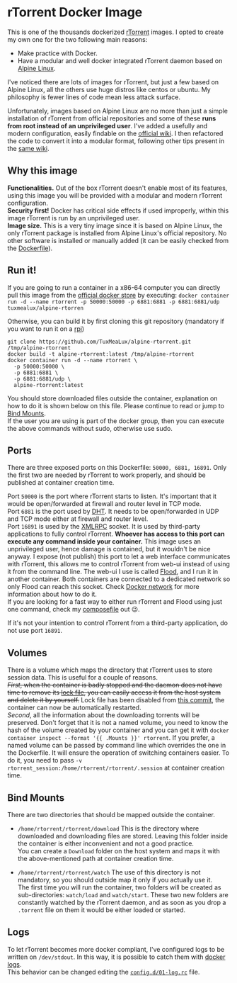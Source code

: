 # rTorrent Docker Image

This is one of the thousands dockerized [rTorrent](https://github.com/rakshasa/rtorrent) images. I opted to create my own one for the two following main reasons:

 - Make practice with Docker.
 - Have a modular and well docker integrated rTorrent daemon based on [Alpine Linux](https://alpinelinux.org/).

I've noticed there are lots of images for rTorrent, but just a few based on Alpine Linux, all the others use huge distros like centos or ubuntu. My philosophy is fewer lines of code mean less attack surface.

Unfortunately, images based on Alpine Linux are no more than just a simple installation of rTorrent from official repositories and some of these **runs from root instead of an unprivileged user**. I've added a usefully and modern configuration, easily findable on the [official wiki](https://github.com/rakshasa/rtorrent/wiki/CONFIG-Template). I then refactored the code to convert it into a modular format, following other tips present in the [same wiki](https://rtorrent-docs.readthedocs.io/en/latest/cookbook.html#config-template-deconstructed).

## Why this image

**Functionalities.** Out of the box rTorrent doesn't enable most of its features, using this image you will be provided with a modular and modern rTorrent configuration.  
**Security first!** Docker has critical side effects if used improperly, within this image rTorrent is run by an unprivileged user.  
**Image size.** This is a very tiny image since it is based on Alpine Linux, the only rTorrent package is installed from Alpine Linux's official repository. No other software is installed or manually added (it can be easily checked from the [Dockerfile](Dockerfile)).

## Run it!

If you are going to run a container in a x86-64 computer you can directly pull this image from the [official docker store](https://store.docker.com/community/images/tuxmealux/alpine-rtorrent) by executing: ```docker container run -d --name rtorrent -p 50000:50000 -p 6881:6881 -p 6881:6881/udp tuxmealux/alpine-rtorren```

Otherwise, you can build it by first cloning this git repository (mandatory if you want to run it on a [rpi](https://en.wikipedia.org/wiki/Raspberry_Pi, 'Raspberry PI'))

```
git clone https://github.com/TuxMeaLux/alpine-rtorrent.git /tmp/alpine-rtorrent
docker build -t alpine-rtorrent:latest /tmp/alpine-rtorrent
docker container run -d --name rtorrent \
  -p 50000:50000 \
  -p 6881:6881 \
  -p 6881:6881/udp \
  alpine-rtorrent:latest
```

You should store downloaded files outside the container, explanation on how to do it is shown below on this file. Please continue to read or jump to [Bind Mounts](#Bind-Mounts).  
If the user you are using is part of the docker group, then you can execute the above commands without sudo, otherwise use sudo.

## Ports

There are three exposed ports on this Dockerfile: ```50000, 6881, 16891```. Only the first two are needed by rTorrent to work properly, and should be published at container creation time.

Port ```50000``` is the port where rTorrent starts to listen. It's important that it would be open/forwarded at firewall and router level in TCP mode.  
Port ```6881``` is the port used by [DHT](https://en.wikipedia.org/wiki/Distributed_hash_table, 'Distributed Hash Table'). It needs to be open/forwarded in UDP and TCP mode either at firewall and router level.  
Port ```16891``` is used by the [XMLRPC](https://en.wikipedia.org/wiki/XML-RPC) socket. It is used by third-party applications to fully control rTorrent. **Whoever has access to this port can execute any command inside your container.** This image uses an unprivileged user, hence damage is contained, but it wouldn't be nice anyway. I expose (not publish) this port to let a web interface communicates with rTorrent, this allows me to control rTorrent from web-ui instead of using it from the command line. 
The web-ui I use is called [Flood](https://github.com/jfurrow/flood), and I run it in another container. Both containers are connected to a dedicated network so only Flood can reach this socket. Check [Docker network](https://docs.docker.com/engine/reference/commandline/network/) for more information about how to do it.  
If you are looking for a fast way to either run rTorrent and Flood using just one command, check my [composefile](https://github.com/StayPirate/rtorrent-flood) out 😉.

If it's not your intention to control rTorrent from a third-party application, do not use port ```16891```.

## Volumes

There is a volume which maps the directory that rTorrent uses to store session data.
This is useful for a couple of reasons.  
~~*First*, when the container is badly stopped and the daemon does not have time to remove its [lock file](https://en.wikipedia.org/wiki/File_locking), you can easily access it from the host system and delete it by yourself.~~ Lock file has been disabled from [this commit](https://github.com/StayPirate/alpine-rtorrent/commit/e668903b304410b45de0e7f4ad245258f805c8a1), the container can now be automatically restarted.  
*Second*, all the information about the downloading torrents will be preserved. Don't forget that it is not a named volume, you need to know the hash of the volume created by your container and you can get it with ```docker container inspect --format '{{ .Mounts }}' rtorrent```. If you prefer, a named volume can be passed by command line which overrides the one in the Dockerfile. It will ensure the operation of switching containers easier. To do it, you need to pass ```-v rtorrent_session:/home/rtorrent/rtorrent/.session``` at container creation time.

## Bind Mounts

There are two directories that should be mapped outside the container.
 - ```/home/rtorrent/rtorrent/download```
   This is the directory where downloaded and downloading files are stored. Leaving this folder inside the container is either inconvenient and not a good practice.  
   You can create a ```Download``` folder on the host system and maps it with the above-mentioned path at container creation time.
   
 - ```/home/rtorrent/rtorrent/watch```
   The use of this directory is not mandatory, so you should outside map it only if you actually use it.  
   The first time you will run the container, two folders will be created as sub-directories: ```watch/load``` and ```watch/start```. These two new folders are constantly watched by the rTorrent daemon, and as soon as you drop a ```.torrent``` file on them it would be either loaded or started.

## Logs

To let rTorrent becomes more docker compliant, I've configured logs to be written on ```/dev/stdout```. In this way, it is possible to catch them with [docker logs](https://docs.docker.com/engine/reference/commandline/logs/).  
This behavior can be changed editing the [```config.d/01-log.rc```](config.d/01-log.rc) file.
